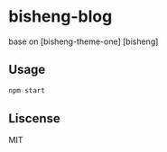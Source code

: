 # bisheng-blog


base on [bisheng-theme-one]  [bisheng]


## Usage

```bash
npm start
```

## Liscense

MIT
